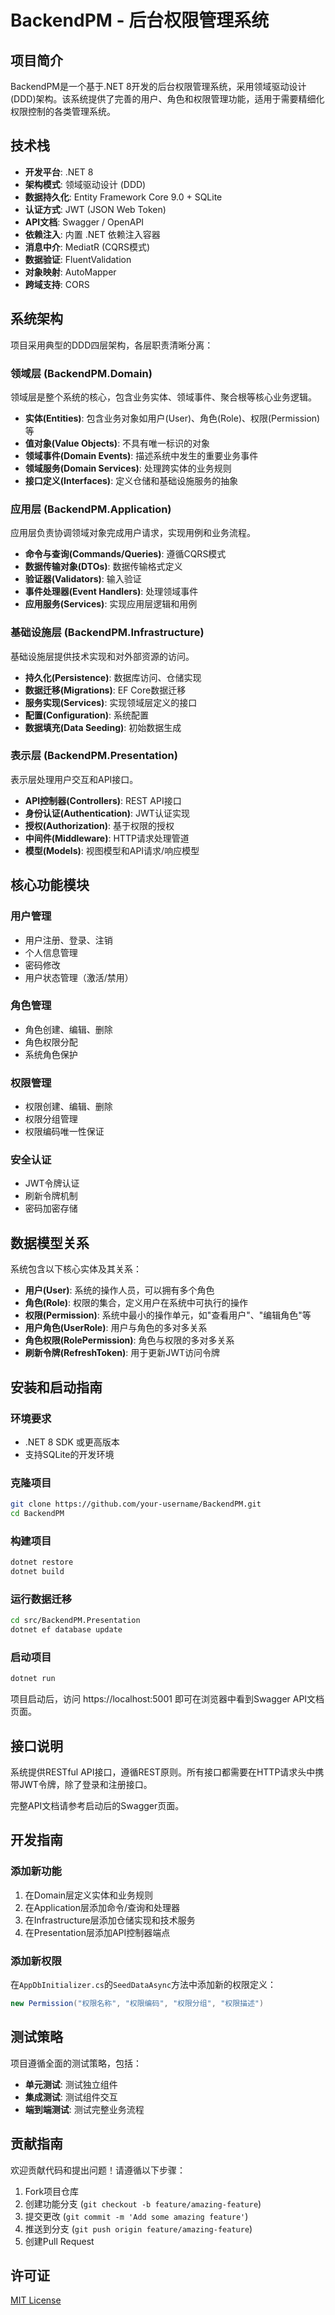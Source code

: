 # BackendPM - 后台权限管理系统

## 项目简介

BackendPM是一个基于.NET 8开发的后台权限管理系统，采用领域驱动设计(DDD)架构。该系统提供了完善的用户、角色和权限管理功能，适用于需要精细化权限控制的各类管理系统。

## 技术栈

- **开发平台**: .NET 8
- **架构模式**: 领域驱动设计 (DDD)
- **数据持久化**: Entity Framework Core 9.0 + SQLite
- **认证方式**: JWT (JSON Web Token)
- **API文档**: Swagger / OpenAPI
- **依赖注入**: 内置 .NET 依赖注入容器
- **消息中介**: MediatR (CQRS模式)
- **数据验证**: FluentValidation
- **对象映射**: AutoMapper
- **跨域支持**: CORS

## 系统架构

项目采用典型的DDD四层架构，各层职责清晰分离：

### 领域层 (BackendPM.Domain)

领域层是整个系统的核心，包含业务实体、领域事件、聚合根等核心业务逻辑。

- **实体(Entities)**: 包含业务对象如用户(User)、角色(Role)、权限(Permission)等
- **值对象(Value Objects)**: 不具有唯一标识的对象
- **领域事件(Domain Events)**: 描述系统中发生的重要业务事件
- **领域服务(Domain Services)**: 处理跨实体的业务规则
- **接口定义(Interfaces)**: 定义仓储和基础设施服务的抽象

### 应用层 (BackendPM.Application)

应用层负责协调领域对象完成用户请求，实现用例和业务流程。

- **命令与查询(Commands/Queries)**: 遵循CQRS模式
- **数据传输对象(DTOs)**: 数据传输格式定义
- **验证器(Validators)**: 输入验证
- **事件处理器(Event Handlers)**: 处理领域事件
- **应用服务(Services)**: 实现应用层逻辑和用例

### 基础设施层 (BackendPM.Infrastructure)

基础设施层提供技术实现和对外部资源的访问。

- **持久化(Persistence)**: 数据库访问、仓储实现
- **数据迁移(Migrations)**: EF Core数据迁移
- **服务实现(Services)**: 实现领域层定义的接口
- **配置(Configuration)**: 系统配置
- **数据填充(Data Seeding)**: 初始数据生成

### 表示层 (BackendPM.Presentation)

表示层处理用户交互和API接口。

- **API控制器(Controllers)**: REST API接口
- **身份认证(Authentication)**: JWT认证实现
- **授权(Authorization)**: 基于权限的授权
- **中间件(Middleware)**: HTTP请求处理管道
- **模型(Models)**: 视图模型和API请求/响应模型

## 核心功能模块

### 用户管理

- 用户注册、登录、注销
- 个人信息管理
- 密码修改
- 用户状态管理（激活/禁用）

### 角色管理

- 角色创建、编辑、删除
- 角色权限分配
- 系统角色保护

### 权限管理

- 权限创建、编辑、删除
- 权限分组管理
- 权限编码唯一性保证

### 安全认证

- JWT令牌认证
- 刷新令牌机制
- 密码加密存储

## 数据模型关系

系统包含以下核心实体及其关系：

- **用户(User)**: 系统的操作人员，可以拥有多个角色
- **角色(Role)**: 权限的集合，定义用户在系统中可执行的操作
- **权限(Permission)**: 系统中最小的操作单元，如"查看用户"、"编辑角色"等
- **用户角色(UserRole)**: 用户与角色的多对多关系
- **角色权限(RolePermission)**: 角色与权限的多对多关系
- **刷新令牌(RefreshToken)**: 用于更新JWT访问令牌

## 安装和启动指南

### 环境要求

- .NET 8 SDK 或更高版本
- 支持SQLite的开发环境

### 克隆项目

```bash
git clone https://github.com/your-username/BackendPM.git
cd BackendPM
```

### 构建项目

```bash
dotnet restore
dotnet build
```

### 运行数据迁移

```bash
cd src/BackendPM.Presentation
dotnet ef database update
```

### 启动项目

```bash
dotnet run
```

项目启动后，访问 https://localhost:5001 即可在浏览器中看到Swagger API文档页面。

## 接口说明

系统提供RESTful API接口，遵循REST原则。所有接口都需要在HTTP请求头中携带JWT令牌，除了登录和注册接口。

完整API文档请参考启动后的Swagger页面。

## 开发指南

### 添加新功能

1. 在Domain层定义实体和业务规则
2. 在Application层添加命令/查询和处理器
3. 在Infrastructure层添加仓储实现和技术服务
4. 在Presentation层添加API控制器端点

### 添加新权限

在`AppDbInitializer.cs`的`SeedDataAsync`方法中添加新的权限定义：

```csharp
new Permission("权限名称", "权限编码", "权限分组", "权限描述")
```

## 测试策略

项目遵循全面的测试策略，包括：

- **单元测试**: 测试独立组件
- **集成测试**: 测试组件交互
- **端到端测试**: 测试完整业务流程

## 贡献指南

欢迎贡献代码和提出问题！请遵循以下步骤：

1. Fork项目仓库
2. 创建功能分支 (`git checkout -b feature/amazing-feature`)
3. 提交更改 (`git commit -m 'Add some amazing feature'`)
4. 推送到分支 (`git push origin feature/amazing-feature`)
5. 创建Pull Request

## 许可证

[MIT License](LICENSE)